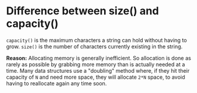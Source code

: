 # Difference between size() and capacity()

`capacity()` is the maximum characters a string can hold without having to grow. `size()` is the number of characters currently existing in the string.

**Reason:** Allocating memory is generally inefficient. So allocation is done as rarely as possible by grabbing more memory than is actually needed at a time.
Many data structures use a "doubling" method where, if they hit their capacity of `N` and need more space, they will allocate `2*N` space, to avoid having to reallocate again any time soon.

